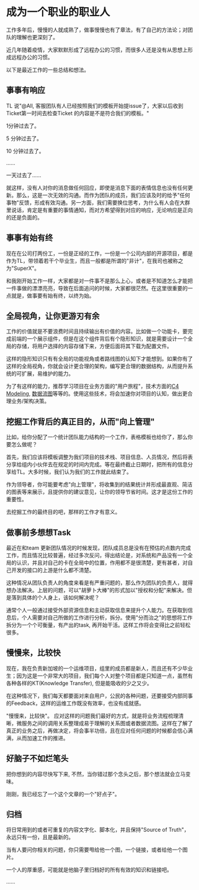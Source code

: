 # 成为一个职业的职业人


工作多年后，慢慢的人就成熟了，做事慢慢也有了章法，有了自己的方法论；对团队的理解也更深刻了。

近几年随着疫情，大家默默形成了远程办公的习惯，而很多人还是没有从思想上形成远程办公的习惯。

以下是最近工作的一些总结和想法。

## 事事有响应

TL 说"@All, 客服团队有人已经按照我们的模板开始提issue了，大家以后收到Ticket第一时间去检查Ticket 的内容是不是符合我们的模板。"

1分钟过去了。

5 分钟过去了。

10 分钟过去了。

......

一天过去了......

就这样，没有人对你的消息做任何回应，即使是消息下面的表情信息也没有任何更新。那么，这是一次无效的沟通。而作为团队的成员，我们应该及时的给予"任何事物"反馈，形成有效沟通。另一方面，我们需要换位思考，为什么有人会在大群里说话，肯定是有重要的事情通知，而对方希望得到对应的响应，无论响应是正向的还是负面的。

## 事事有始有终

现在在公司打两份工，一份是正经的工作，一份是一个公司内部的开源项目，都是作为TL，带领着若干个毕业生，而且一般都是所谓的"非计"，在我司也被称之为"SuperX"。

和我刚开始工作一样，大家都是对一件事不是那么上心，或者是不知道怎么才能把一件事做的漂漂亮亮，导致在后面追问的时候，大家都很茫然。在这里很重要的一点就是，做事要有始有终，以终为始。



## 全局视角，让你更游刃有余

工作的价值就是不要浪费时间且持续输出有价值的内容。比如做一个功能卡，要完成前端的一个展示组件，但是在这个组件背后有个隐形知识，就是需要设计一个全局的存储，将用户选择的内容存储下来，方便后面将其下载为配置文件。

这样的隐形知识只有有全局的功能视角或者路线图的认知下才能想到。如果你有了这样的全局视角，你就会设计更合理的架构，编写更合理的数据结构，从而提升系统的可扩展，易维护的能力。

为了有这样的能力，推荐学习项目在业务方面的"用户旅程"，技术方面的[C4 Modeling](https://guzhongren.github.io/slides/talks/01.C4-Model), [数据流图](https://plantuml.com/sequence-diagram)等等的。使用这些技术，将会加速你对项目的认知，做出更合理业务/架构决策。

## 挖掘工作背后的真正目的，从而"向上管理"

比如，给你分配了一个统计团队能力结构的一个工作，表格模板也给你了，那么你要怎么做呢？

首先，我们应该将模板调整为我们项目的技术栈、项目信息、人员情况，然后将表分享给组内小伙伴去在规定的时间内完成。等在最终截止日期时，把所有的信息分享给TL。大多时候，我们认为我们的工作就此结束了。

作为领导者，你可能要考虑"向上管理"，将收集到的结果统计并形成最直观、简洁的图表等来展示，且提供你的建议意见，让你的领导节省时间。这才是这份工作的重要性。

去挖掘工作的最终目的吧，那样的工作才有意义。

## 做事前多想想Task

最近在和team 更新团队情况的时候发现，团队成员总是没有在预估的点数内完成工作，而且情况比较普遍，经过多次反问，得出结论是，对系统和产品没有一个全局的认识，并且对自己的卡在全局中的位置，作用都不是很清楚，更有甚者，对自己开发的接口的上游是什么都不清楚。

这种情况从团队负责人的角度来看是有严重问题的，那么作为团队的负责人，就得想办法解决。上层的问题，可以"胡萝卜大棒"的形式加以"授权和分配"来解决。但是落到具体的个人身上，该如何解决呢？

通常个人一般通过接受外部资源信息和主动获取信息来提升个人能力。在获取到信息后，个人需要对自己所做的工作进行分析，拆分。使用"分而治之"的思想将工作拆分为一个个可衡量，有产出的task, 再开始干活。这样工作将会变得比之前轻松很多。

## 慢慢来，比较快

现在，我在负责新加坡的一个运维项目，组里的成员都是新人，而且还有不少毕业生；因为这是一个非常大的项目，我们每个人对整个项目都是只知道一点，虽然有各种各样的KT(Knowledge Transfer), 但是能吸收的少之又少。

在这种情况下，我们每天都要面对来自用户，公民的各种问题，还要接受内部同事的Feedback，这样的运维工作既没有效率，也没有成就感。

"慢慢来，比较快"。 应对这样的问题我们最好的方式，就是将业务流程梳理清晰，微服务之间的调用关系整理成易于理解的关系图或者数据流图。这样在了解了真正的业务之后，再做决定，将会事半功倍，且在应对任何问题的时候都会信心满满，从而加速工作的推进。


## 好脑子不如烂笔头

把你想到的内容尽快写下来, 不然，当你错过那个念头之后，那个想法就会立马变味。

刚刚，我已经忘了一个这个文章的一个"好点子"。


## 归档

将日常用到的或者可重复的内容文字化、脚本化，并且保持"Source of Truth"，永远只有一份，且是最新的。

当有人要问你相关的问题，你只需要甩给他一个图，一个链接，或者给他一个图片。

一个人的厚重感，可能就是他脑子里归档好的所有有效的知识和链接吧。

......

